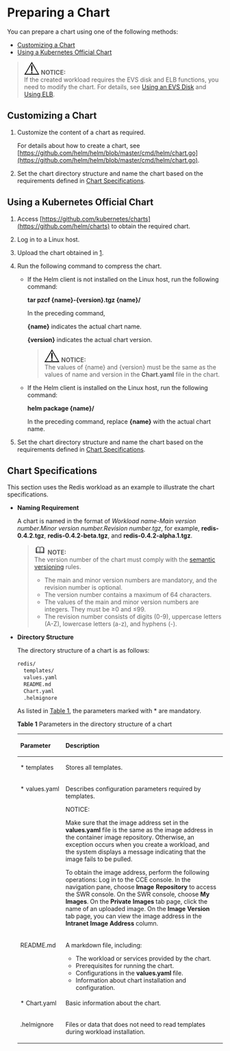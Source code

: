 # Preparing a Chart<a name="cce_01_0144"></a>

You can prepare a chart using one of the following methods:

-   [Customizing a Chart](#s84a75de063eb4fb29387e64d133b0da6)
-   [Using a Kubernetes Official Chart](#s5f9699b10586401d81cfebd947cf416f)

>![](public_sys-resources/icon-notice.gif) **NOTICE:**   
>If the created workload requires the  EVS disk  and  ELB  functions, you need to modify the chart. For details, see  [Using an EVS Disk](using-an-evs-disk.md)  and  [Using ELB](using-elb.md).  

## Customizing a Chart<a name="s84a75de063eb4fb29387e64d133b0da6"></a>

1.  Customize the content of a chart as required.

    For details about how to create a chart, see  [https://github.com/helm/helm/blob/master/cmd/helm/chart.go](https://github.com/helm/helm/blob/master/cmd/helm/chart.go).

2.  Set the chart directory structure and name the chart based on the requirements defined in  [Chart Specifications](#s8af9336c49a44399865c7a0f3149d789).

## Using a  Kubernetes Official Chart<a name="s5f9699b10586401d81cfebd947cf416f"></a>

1.  <a name="l6d35ccf85da74660b802f524cc9e3095"></a>Access  [https://github.com/kubernetes/charts](https://github.com/helm/charts)  to obtain the required chart.
2.  Log in to a Linux host.
3.  Upload the chart obtained in  [1](#l6d35ccf85da74660b802f524cc9e3095).
4.  Run the following command to compress the chart.
    -   If the Helm client is not installed on the  Linux  host, run the following command:

        **tar pzcf \{name\}-\{version\}.tgz \{name\}/**

        In the preceding command,

        **\{name\}**  indicates the actual chart name.

        **\{version\}**  indicates the actual chart version.

        >![](public_sys-resources/icon-notice.gif) **NOTICE:**   
        >The values of \{name\} and \{version\} must be the same as the values of name and version in the  **Chart.yaml**  file in the chart.  

    -   If the Helm client is installed on the Linux host, run the following command:

        **helm package \{name\}/**

        In the preceding command, replace  **\{name\}**  with the actual chart name.

5.  Set the chart directory structure and name the chart based on the requirements defined in  [Chart Specifications](#s8af9336c49a44399865c7a0f3149d789).

## Chart Specifications<a name="s8af9336c49a44399865c7a0f3149d789"></a>

This section uses the  Redis  workload as an example to illustrate the chart specifications.

-   **Naming Requirement**

    A chart is named in the format of  _Workload name-Main version number.Minor version number.Revision number.tgz_, for example,  **redis-0.4.2.tgz**,  **redis-0.4.2-beta.tgz**, and  **redis-0.4.2-alpha.1.tgz**.

    >![](public_sys-resources/icon-note.gif) **NOTE:**   
    >The version number of the chart must comply with the  [semantic versioning](https://semver.org/)  rules.  
    >-   The main and minor version numbers are mandatory, and the revision number is optional.  
    >-   The version number contains a maximum of 64 characters.  
    >-   The values of the main and minor version numbers are integers. They must be ≥0 and ≤99.  
    >-   The revision number consists of digits \(0-9\), uppercase letters \(A-Z\), lowercase letters \(a-z\), and hyphens \(-\).  

-   **Directory Structure**

    The directory structure of a chart is as follows:

    ```
    redis/
      templates/
      values.yaml
      README.md
      Chart.yaml
      .helmignore
    ```

    As listed in  [Table 1](#tb7d789a3467e4fe9b4385a51f3460321), the parameters marked with \* are mandatory.

    **Table  1**  Parameters in the directory structure of a chart

    <a name="tb7d789a3467e4fe9b4385a51f3460321"></a>
    <table><thead align="left"><tr id="row6784152135012"><th class="cellrowborder" valign="top" width="22%" id="mcps1.2.3.1.1"><p id="p278413212502"><a name="p278413212502"></a><a name="p278413212502"></a>Parameter</p>
    </th>
    <th class="cellrowborder" valign="top" width="78%" id="mcps1.2.3.1.2"><p id="p20784621115018"><a name="p20784621115018"></a><a name="p20784621115018"></a>Description</p>
    </th>
    </tr>
    </thead>
    <tbody><tr id="row37842210500"><td class="cellrowborder" valign="top" width="22%" headers="mcps1.2.3.1.1 "><p id="p1278432119504"><a name="p1278432119504"></a><a name="p1278432119504"></a>* templates</p>
    </td>
    <td class="cellrowborder" valign="top" width="78%" headers="mcps1.2.3.1.2 "><p id="p478412213502"><a name="p478412213502"></a><a name="p478412213502"></a>Stores all templates.</p>
    </td>
    </tr>
    <tr id="row147841721185017"><td class="cellrowborder" valign="top" width="22%" headers="mcps1.2.3.1.1 "><p id="p14784172119501"><a name="p14784172119501"></a><a name="p14784172119501"></a>* values.yaml</p>
    </td>
    <td class="cellrowborder" valign="top" width="78%" headers="mcps1.2.3.1.2 "><p id="p1678472115013"><a name="p1678472115013"></a><a name="p1678472115013"></a>Describes configuration parameters required by templates.</p>
    <div class="notice" id="note11415171194911"><a name="note11415171194911"></a><a name="note11415171194911"></a><span class="noticetitle"> NOTICE: </span><div class="noticebody"><p id="p394216481648"><a name="p394216481648"></a><a name="p394216481648"></a>Make sure that the image address set in the <strong id="b84245074610"><a name="b84245074610"></a><a name="b84245074610"></a>values.yaml</strong> file is the same as the image address in the container image repository. Otherwise, an exception occurs when you create a workload, and the system displays a message indicating that the image fails to be pulled.</p>
    <p id="p04177113498"><a name="p04177113498"></a><a name="p04177113498"></a>To obtain the image address, perform the following operations: Log in to the CCE console. In the navigation pane, choose <strong id="b842352706112344"><a name="b842352706112344"></a><a name="b842352706112344"></a>Image Repository</strong> to access the SWR console. On the SWR console, choose <strong id="b84235270611204"><a name="b84235270611204"></a><a name="b84235270611204"></a>My Images</strong>. On the <strong id="b842352706112549"><a name="b842352706112549"></a><a name="b842352706112549"></a>Private Images</strong> tab page, click the name of an uploaded image. On the <strong id="b842352706112621"><a name="b842352706112621"></a><a name="b842352706112621"></a>Image Version</strong> tab page, you can view the image address in the <strong id="b842352706112829"><a name="b842352706112829"></a><a name="b842352706112829"></a>Intranet Image Address</strong> column.</p>
    </div></div>
    </td>
    </tr>
    <tr id="row1078472120505"><td class="cellrowborder" valign="top" width="22%" headers="mcps1.2.3.1.1 "><p id="p1278411218502"><a name="p1278411218502"></a><a name="p1278411218502"></a>README.md</p>
    </td>
    <td class="cellrowborder" valign="top" width="78%" headers="mcps1.2.3.1.2 "><p id="p10784102115505"><a name="p10784102115505"></a><a name="p10784102115505"></a>A markdown file, including:</p>
    <a name="ul778411210502"></a><a name="ul778411210502"></a><ul id="ul778411210502"><li>The workload or services provided by the chart.</li><li>Prerequisites for running the chart.</li><li>Configurations in the <strong id="b1630612311263"><a name="b1630612311263"></a><a name="b1630612311263"></a>values.yaml</strong> file.</li><li>Information about chart installation and configuration.</li></ul>
    </td>
    </tr>
    <tr id="row1678672116506"><td class="cellrowborder" valign="top" width="22%" headers="mcps1.2.3.1.1 "><p id="p6786162113504"><a name="p6786162113504"></a><a name="p6786162113504"></a>* Chart.yaml</p>
    </td>
    <td class="cellrowborder" valign="top" width="78%" headers="mcps1.2.3.1.2 "><p id="p278615212501"><a name="p278615212501"></a><a name="p278615212501"></a>Basic information about the chart.</p>
    </td>
    </tr>
    <tr id="row97861621175015"><td class="cellrowborder" valign="top" width="22%" headers="mcps1.2.3.1.1 "><p id="p6786921165010"><a name="p6786921165010"></a><a name="p6786921165010"></a>.helmignore</p>
    </td>
    <td class="cellrowborder" valign="top" width="78%" headers="mcps1.2.3.1.2 "><p id="p07861721145013"><a name="p07861721145013"></a><a name="p07861721145013"></a>Files or data that does not need to read templates during workload installation.</p>
    </td>
    </tr>
    </tbody>
    </table>


